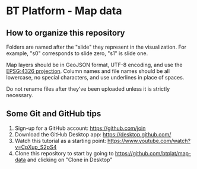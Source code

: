 # BT Platform - Map data

## How to organize this repository

Folders are named after the "slide" they represent in the visualization. For example, "s0" corresponds to slide zero, "s1" is slide one.

Map layers should be in GeoJSON format, UTF-8 encoding, and use the [EPSG:4326 projection](https://epsg.io/4326). Column names and file names should be all lowercase, no special characters, and use underlines in place of spaces.

Do not rename files after they've been uploaded unless it is strictly necessary.

## Some Git and GitHub tips

1. Sign-up for a GitHub account: https://github.com/join
2. Download the GitHub Desktop app: https://desktop.github.com/
3. Watch this tutorial as a starting point: https://www.youtube.com/watch?v=CpXup_S2pS4
4. Clone this repository to start by going to https://github.com/btplat/map-data and clicking on "Clone in Desktop"
